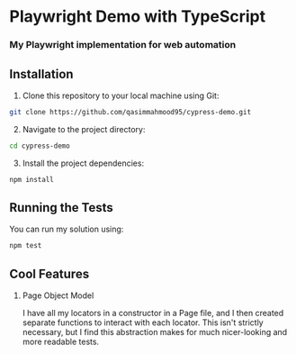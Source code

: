 # Playwright Demo with TypeScript
### My Playwright implementation for web automation

## Installation

1. Clone this repository to your local machine using Git:

```bash
git clone https://github.com/qasimmahmood95/cypress-demo.git

```

2. Navigate to the project directory:

```bash
cd cypress-demo
```

3. Install the project dependencies:

```bash
npm install
```

## Running the Tests

You can run my solution using:

``` bash
npm test
```

## Cool Features

1. Page Object Model

    I have all my locators in a constructor in a Page file, and I then created separate functions to interact with each locator.
    This isn't strictly necessary, but I find this abstraction makes for much nicer-looking and more readable tests.
